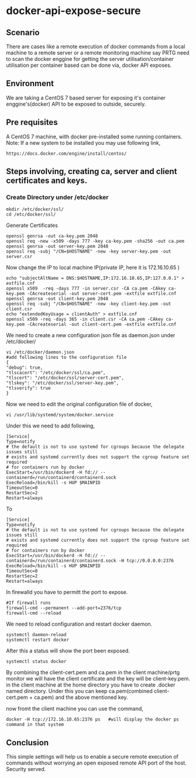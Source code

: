 # docker-api-expose-secure
## Scenario
There are cases like a remote execution of docker commands from a local machine to a remote server or a remote monitoring machine say PRTG need to scan the docker enggine for getting the server utilisation/container utilisation per container based can be done via, docker API exposes.

## Environment
We are taking a CentOS 7 based server for exposing it's container enggine's(docker) API to be exposed to outside, securely.

## Pre requisites
A CentOS 7 machine, with docker pre-installed some running containers.
Note: If a new system to be installed you may use following link, 
```
https://docs.docker.com/engine/install/centos/
```

## Steps involving, creating ca, server and client certificates and keys.
### Create Directory under /etc/docker
```
mkdir /etc/docker/ssl/
cd /etc/docker/ssl/
```
Generate Certificates

```
openssl genrsa -out ca-key.pem 2048
openssl req -new -x509 -days 777 -key ca-key.pem -sha256 -out ca.pem
openssl genrsa -out server-key.pem 2048
openssl req -subj "/CN=$HOSTNAME" -new -key server-key.pem -out server.csr
```
Now change the IP to local machine IP(private IP, here it is 172.16.10.65 )
```
echo "subjectAltName = DNS:$HOSTNAME,IP:172.16.10.65,IP:127.0.0.1" > extfile.cnf
openssl x509  -req -days 777 -in server.csr -CA ca.pem -CAkey ca-key.pem -CAcreateserial -out server-cert.pem -extfile extfile.cnf
openssl genrsa -out client-key.pem 2048
openssl req -subj "/CN=$HOSTNAME" -new -key client-key.pem -out client.csr
echo "extendedKeyUsage = clientAuth" > extfile.cnf
openssl x509 -req -days 365 -in client.csr -CA ca.pem -CAkey ca-key.pem -CAcreateserial -out client-cert.pem -extfile extfile.cnf
```
We need to create a new configuration json file as daemon.json under /etc/docker/
```
vi /etc/docker/daemon.json
#add following lines to the configuration file
{
"debug": true,
"tlscacert": "/etc/docker/ssl/ca.pem",
"tlscert": "/etc/docker/ssl/server-cert.pem",
"tlskey": "/etc/docker/ssl/server-key.pem",
"tlsverify": true
}
```
Now we need to edit the original configuration file of docker, 
```
vi /usr/lib/systemd/system/docker.service
```
Under this we need to add following, 
```
[Service]
Type=notify
# the default is not to use systemd for cgroups because the delegate issues still
# exists and systemd currently does not support the cgroup feature set required
# for containers run by docker
ExecStart=/usr/bin/dockerd -H fd:// --containerd=/run/containerd/containerd.sock
ExecReload=/bin/kill -s HUP $MAINPID
TimeoutSec=0
RestartSec=2
Restart=always
```
To
```
[Service]
Type=notify
# the default is not to use systemd for cgroups because the delegate issues still
# exists and systemd currently does not support the cgroup feature set required
# for containers run by docker
ExecStart=/usr/bin/dockerd -H fd:// --containerd=/run/containerd/containerd.sock -H tcp://0.0.0.0:2376
ExecReload=/bin/kill -s HUP $MAINPID
TimeoutSec=0
RestartSec=2
Restart=always
```
In firewalld you have to permitt the port to expose.
```
#If firewall runs
firewall-cmd --permanent --add-port=2376/tcp
firewall-cmd --reload
```
We need to reload configuration and restart docker daemon.
```
systemctl daemon-reload
systemctl restart docker
```
After this a status will show the port been exposed.
```
systemctl status docker
```

By combining the client-cert.pem and ca.pem in the client machine/prtg monitor we will have the client certificate and the key will be client-key.pem. 
in the client machine at the home directory you have to create .docker named directory. Under this you can keep ca.pem(combined client-cert.pem + ca.pem) and the above mentioned key.

now fromt the client machine you can use the command, 
```
docker -H tcp://172.16.10.65:2376 ps   #will display the docker ps command in that system
```

## Conclusion
This simple settings will help us to enable a secure remote execution of commands without worrying an open exposed remote API port of the host. Security served.




